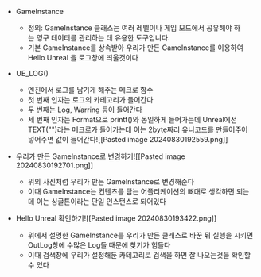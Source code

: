 - GameInstance
	- 정의: GameInstance 클래스는 여러 레벨이나 게임 모드에서 공유해야 하는 영구 데이터를 관리하는 데 유용한 도구입니다.
	- 기본 GameInstance를 상속받아 우리가 만든 GameInstance를 이용하여 Hello Unreal 을 로그창에 띄울것이다

- UE_LOG()
	- 엔진에서 로그를 남기게 해주는 메크로 함수
	- 첫 번째 인자는 로그의 카테고리가 들어간다
	- 두 번째는 Log, Warring 등이 들어간다
	- 세 번째 인자는 Format으로 printf()와 동일하게 들어가는데 Unreal에선 TEXT("")라는 메크로가 들어가는데 이는 2byte짜리 유니코드를 만들어주어 넣어주면 값이 들어간다![[Pasted image 20240830192559.png]]

- 우리가 만든 GameInstance로 변경하기![[Pasted image 20240830192701.png]]
	- 위의 사진처럼 우리가 만든 GameInstance로 변경해준다
	- 이때 GameInstance는 컨텐츠를 담는 어플리케이션의 뼈대로 생각하면 되는데 이는 싱글톤이라는 단일 인스턴스로  되어있다

- Hello Unreal 확인하기![[Pasted image 20240830193422.png]]
	- 위에서 설명한 GameInstance를 우리가 만든 클래스로 바꾼 뒤 실행을 시키면 OutLog창에 수많은 Log들 때문에 찾기가 힘들다
	- 이때 검색창에 우리가 설정해둔 카테고리로 검색을 하면 잘 나오는것을 확인할 수 있다
